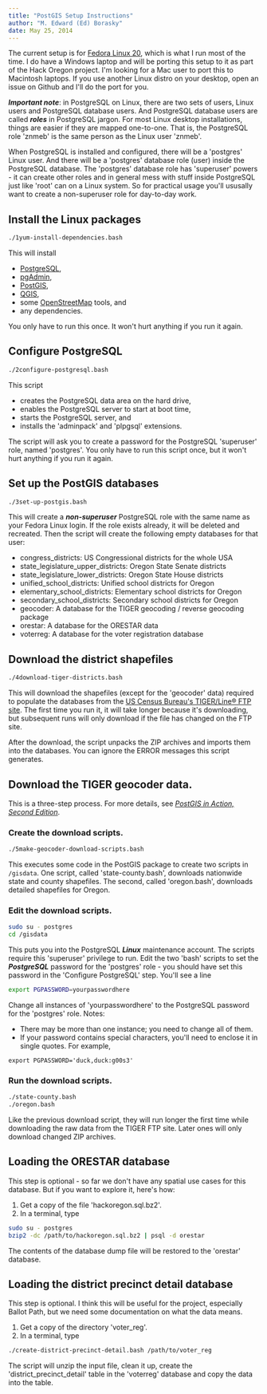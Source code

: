 ```yaml
---
title: "PostGIS Setup Instructions"
author: "M. Edward (Ed) Borasky"
date: May 25, 2014
---
```


The current setup is for [Fedora Linux 20](https://fedoraproject.org/), which is what I run most of the time. I do have a Windows laptop and will be porting this setup to it as part of the Hack Oregon project. I'm looking for a Mac user to port this to Macintosh laptops. If you use another Linux distro on your desktop, open an issue on Github and I'll do the port for you.

***Important note***: in PostgreSQL on Linux, there are two sets of users, Linux users and PostgreSQL database users. And PostgreSQL database users are called ***roles*** in PostgreSQL jargon. For most Linux desktop installations, things are easier if they are mapped one-to-one. That is, the PostgreSQL role 'znmeb' is the same person as the Linux user 'znmeb'.

When PostgreSQL is installed and configured, there will be a 'postgres' Linux user. And there will be a 'postgres' database role (user) inside the PostgreSQL database. The 'postgres' database role has 'superuser' powers - it can create other roles and in general mess with stuff inside PostgreSQL just like 'root' can on a Linux system. So for practical usage you'll ususally want to create a non-superuser role for day-to-day work.

## Install the Linux packages

```bash
./1yum-install-dependencies.bash
```

This will install 

* [PostgreSQL](http://www.postgresql.org/),
* [pgAdmin](http://www.pgadmin.org/index.php),
* [PostGIS](http://postgis.net/),
* [QGIS](http://www.qgis.org/en/site/),
* some [OpenStreetMap](www.openstreetmap.org/) tools, and
* any dependencies.

You only have to run this once. It won't hurt anything if you run it again.

## Configure PostgreSQL

```bash
./2configure-postgresql.bash
```

This script

* creates the PostgreSQL data area on the hard drive,
* enables the PostgreSQL server to start at boot time,
* starts the PostgreSQL server, and
* installs the 'adminpack' and 'plpgsql' extensions.

The script will ask you to create a password for the PostgreSQL 'superuser' role, named 'postgres'. You only have to run this script once, but it won't hurt anything if you run it again.

## Set up the PostGIS databases

```bash
./3set-up-postgis.bash
```

This will create a ***non-superuser*** PostgreSQL role with the same name as your Fedora Linux login. If the role exists already, it will be deleted and recreated. Then the script will create the following empty databases for that user:

* congress_districts: US Congressional districts for the whole USA
* state_legislature_upper_districts: Oregon State Senate districts
* state_legislature_lower_districts: Oregon State House districts
* unified_school_districts: Unified school districts for Oregon
* elementary_school_districts: Elementary school districts for Oregon
* secondary_school_districts: Secondary school districts for Oregon
* geocoder: A database for the TIGER geocoding / reverse geocoding package
* orestar: A database for the ORESTAR data
* voterreg: A database for the voter registration database

## Download the district shapefiles

```bash
./4download-tiger-districts.bash
```

This will download the shapefiles (except for the 'geocoder' data) required to populate the databases from the [US Census Bureau's TIGER/Line® FTP site](http://www.census.gov/geo/maps-data/data/tiger-line.html). The first time you run it, it will take longer because it's downloading, but subsequent runs will only download if the file has changed on the FTP site.

After the download, the script unpacks the ZIP archives and imports them into the databases. You can ignore the ERROR messages this script generates.

## Download the TIGER geocoder data.

This is a three-step process. For more details, see [_PostGIS in Action, Second Edition_](http://www.manning.com/obe2/).

### Create the download scripts.

```bash
./5make-geocoder-download-scripts.bash
```

This executes some code in the PostGIS package to create two scripts in `/gisdata`. One script, called 'state-county.bash', downloads nationwide state and county shapefiles. The second, called 'oregon.bash', downloads detailed shapefiles for Oregon.

### Edit the download scripts.

```bash
sudo su - postgres
cd /gisdata
```

This puts you into the PostgreSQL ***Linux*** maintenance account. The scripts require this 'superuser' privilege to run. Edit the two 'bash' scripts to set the ***PostgreSQL*** password for the 'postgres' role - you should have set this password in the 'Configure PostgreSQL' step. You'll see a line

```bash
export PGPASSWORD=yourpasswordhere
```

Change all instances of 'yourpasswordhere' to the PostgreSQL password for the 'postgres' role. Notes:
	
* There may be more than one instance; you need to change all of them.
* If your password contains special characters, you'll need to enclose it in single quotes. For example,

```
export PGPASSWORD='duck,duck:g00s3'
```

### Run the download scripts.

```bash
./state-county.bash
./oregon.bash
```

Like the previous download script, they will run longer the first time while downloading the raw data from the TIGER FTP site. Later ones will only download changed ZIP archives.

## Loading the ORESTAR database

This step is optional - so far we don't have any spatial use cases for this database. But if you want to explore it, here's how:

1. Get a copy of the file 'hackoregon.sql.bz2'.
1. In a terminal, type

```bash
sudo su - postgres
bzip2 -dc /path/to/hackoregon.sql.bz2 | psql -d orestar
```

The contents of the database dump file will be restored to the 'orestar' database.

## Loading the district precinct detail database

This step is optional. I think this will be useful for the project, especially Ballot Path, but we need some documentation on what the data means.

1. Get a copy of the directory 'voter_reg'.
1. In a terminal, type

```bash
./create-district-precinct-detail.bash /path/to/voter_reg
```

The script will unzip the input file, clean it up, create the 'district_precinct_detail' table in the 'voterreg' database and copy the data into the table.
